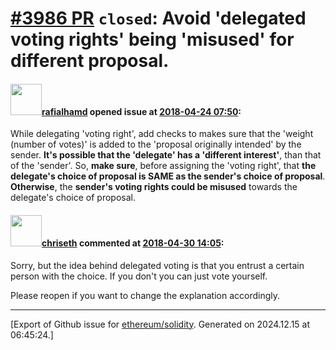 # [\#3986 PR](https://github.com/ethereum/solidity/pull/3986) `closed`: Avoid 'delegated voting rights' being 'misused' for different proposal.

#### <img src="https://avatars.githubusercontent.com/u/18123554?u=561c34637930c5c97176a0a8c1e7b63d820ea7d4&v=4" width="50">[rafialhamd](https://github.com/rafialhamd) opened issue at [2018-04-24 07:50](https://github.com/ethereum/solidity/pull/3986):

While delegating 'voting right', add checks to makes sure that the 'weight (number of votes)'  is added to the 'proposal originally intended' by the sender.
**It's possible that the 'delegate' has a 'different interest'**, than that of the 'sender'. So, **make sure**, before assigning the 'voting right', that **the delegate's choice of proposal is SAME as the sender's choice of proposal**. **Otherwise**, the **sender's voting rights could be misused** towards the delegate's choice of proposal.

#### <img src="https://avatars.githubusercontent.com/u/9073706?v=4" width="50">[chriseth](https://github.com/chriseth) commented at [2018-04-30 14:05](https://github.com/ethereum/solidity/pull/3986#issuecomment-385407933):

Sorry, but the idea behind delegated voting is that you entrust a certain person with the choice. If you don't you can just vote yourself.

Please reopen if you want to change the explanation accordingly.


-------------------------------------------------------------------------------



[Export of Github issue for [ethereum/solidity](https://github.com/ethereum/solidity). Generated on 2024.12.15 at 06:45:24.]
